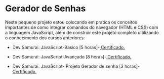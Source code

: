 <h1>Gerador de Senhas</h1>
    <p>Neste pequeno projeto estou colocando em pratica os conceitos importantes de como integrar 
        comandos do navegador (HTML e CSS) com a linguagem JavaScript,
        além de construir este projeto completo ultilizando o conhecimento dos cursos anteriores: </p>
        <ul>
            <li>Dev Samurai: JavaScript-Basico [5 horas]-<a href="https://class.devsamurai.com.br/certificates/6d66b994-d64d-4702-94df-7c09703be1fa"> Certificado.</a></p></li>
            <li>Dev Samurai: JavaScript-Avançado [8 horas]-<a href="https://class.devsamurai.com.br/certificates/d23e066f-604d-464c-9866-5fe618ea6c68"> Certificado.</a></p></li>
            <li>Dev Samurai: JavaScript- Projeto Gerador de senha [3 horas]-<a href="https://class.devsamurai.com.br/certificates/d4d37520-35e3-41c8-9081-4214ffa6ca91"> Certificado.</a></p></li>
        </ul>



